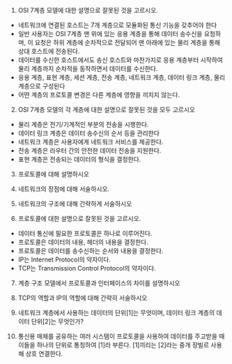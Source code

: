 1. OSI 7계층 모델에 대한 설명으로 잘못된 것을 고르시오.
  * 네트워크에 연결된 호스트는 7개 계층으로 모듈화된 통신 기능을 갖추어야 한다
  * 일반 사용자는 OSI 7계층 맨 위에 있는 응용 계층을 통해 데이터 송수신을 요청하며, 이 요청은 하위 계층에 순차적으로 전달되어 맨 아래에 있는 물리 계층을 통해 상대 호스트에 전송된다.
  * 데이터를 수신한 호스트에서도 송신 호스트와 마찬가지로 응용 계층부터 시작하여 물리 계층까지 순차적을 동작하면서 데이터를 수신한다.
  * 응용 계층, 표현 계층, 세션 계층, 전송 계층, 네트워크 계층, 데이터 링크 계층, 물리 계층으로 구성된다
  * 어떤 계층의 프로토콜 변경은 다른 계층에 영향을 끼치지 않는다.

2. OSI 7계층 모델의 각 계층에 대한 설명으로 잘못된 것을 모두 고르시오
  * 물리 계층은 전기/기계적인 부분의 전송을 시행한다.
  * 데이터 링크 계층은 데이터 송수신의 순서 등을 관리한다
  * 네트워크 계층은 사용자에게 네트워크 서비스를 제공한다.
  * 전송 계층은 라우터 간의 안전한 데이터 전송을 지원한다.
  * 표현 계층은 전송되는 데이터의 형식을 결정한다.

3. 프로토콜에 대해 설명하시오

4. 네트워크의 장점에 대해 서술하시오.

5. 네트워크의 구조에 대해 간략하게 서술하시오

6. 프로토콜에 대한 설명으로 잘못된 것을 고르시오.
  * 데이터 통신에 필요한 프로토콜은 하나로 이루어진다.
  * 프로토콜은 데이터의 내용, 헤더의 내용을 결정한다.
  * 프로토콜은 데이터를 송수신하는 순서와 내용을 결정한다.
  * IP는 Internet Protocol의 약자이다.
  * TCP는 Transmission Control Protocol의 약자이다.

7. 계층 구조 모델에서 프로토콜과 인터페이스의 차이를 설명하시오

8. TCP의 역할과 IP의 역할에 대해 간략히 서술하시오

9.  네트워크 계층에서 사용하는 데이터의 단위[1]는 무엇이며, 데이터 링크 계층의 데이터 단위[2]는 무엇인가?

10. 통신용 매체를 공유하는 여러 시스템이 프로토콜을 사용하여 데이터를 주고받을 때 이들을 하나의 단위로 통칭하여 [1]라 부른다. [1]끼리는 [2]라는 중개 장빌르 사용해 상호 연결한다.

